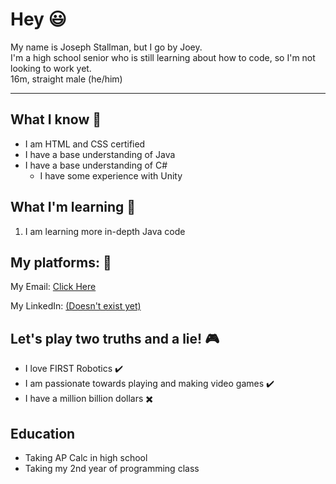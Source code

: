 # Hey 😃

My name is Joseph Stallman, but I go by Joey.    
I'm a high school senior who is still learning about how to code, so I'm not looking to work yet.    
16m, straight male (he/him)
***
## What I know 🧠

- I am HTML and CSS certified
- I have a base understanding of Java
- I have a base understanding of C#
  - I have some experience with Unity

## What I'm learning 📖

1. I am learning more in-depth Java code

## My platforms: 📧

My Email: <a href="jstallman688@gmail.com">Click Here</a>

My LinkedIn: <a href="www.google.com">(Doesn't exist yet)</a>

## Let's play two truths and a lie! 🎮

- I love FIRST Robotics ✔️
- I am passionate towards playing and making video games ✔️
- I have a million billion dollars ✖️

## Education

- Taking AP Calc in high school
- Taking my 2nd year of programming class
<!--
**Retromannn/Retromannn** is a ✨ _special_ ✨ repository because its `README.md` (this file) appears on your GitHub profile.

Here are some ideas to get you started:

- 🔭 I’m currently working on ...
- 🌱 I’m currently learning ...
- 👯 I’m looking to collaborate on ...
- 🤔 I’m looking for help with ...
- 💬 Ask me about ...
- 📫 How to reach me: ...
- 😄 Pronouns: ...
- ⚡ Fun fact: ...
-->

